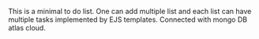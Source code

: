 This is a minimal to do list.
One can add multiple list and each list can have multiple tasks implemented by EJS templates.
Connected with mongo DB atlas cloud.
